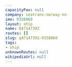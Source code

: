 ```yaml
---
capacityPax: null
company: seatrans-norway-no
imo: 9358060
layout: ship
name: Q47147392
routes: []
slug: q47147392-9358060
tags:
- ship
unknownRoutes: null
wikipediaUrl: null
---
```

